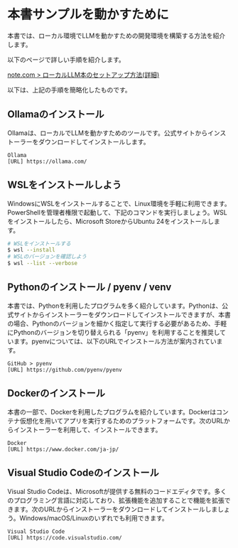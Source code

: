 # 本書サンプルを動かすために

本書では、ローカル環境でLLMを動かすための開発環境を構築する方法を紹介します。

以下のページで詳しい手順を紹介します。

[note.com > ローカルLLM本のセットアップ方法(詳細)](https://note.com/kujirahand/n/n697097edcf6d)

以下は、上記の手順を簡略化したものです。

## Ollamaのインストール
Ollamaは、ローカルでLLMを動かすためのツールです。公式サイトからインストーラーをダウンロードしてインストールします。

```
Ollama
[URL] https://ollama.com/
```

## WSLをインストールしよう

WindowsにWSLをインストールすることで、Linux環境を手軽に利用できます。PowerShellを管理者権限で起動して、下記のコマンドを実行しましょう。WSLをインストールしたら、Microsoft StoreからUbuntu 24をインストールします。

```sh
# WSLをインストールする
$ wsl --install
# WSLのバージョンを確認しよう
$ wsl --list --verbose
```

## Pythonのインストール / pyenv / venv

本書では、Pythonを利用したプログラムを多く紹介しています。Pythonは、公式サイトからインストーラーをダウンロードしてインストールできますが、本書の場合、Pythonのバージョンを細かく指定して実行する必要があるため、手軽にPythonのバージョンを切り替えられる「pyenv」を利用することを推奨しています。pyenvについては、以下のURLでインストール方法が案内されています。

```
GitHub > pyenv
[URL] https://github.com/pyenv/pyenv
```

## Dockerのインストール

本書の一部で、Dockerを利用したプログラムを紹介しています。Dockerはコンテナ仮想化を用いてアプリを実行するためのプラットフォームです。次のURLからインストーラーを利用して、インストールできます。

```
Docker
[URL] https://www.docker.com/ja-jp/
```

## Visual Studio Codeのインストール

Visual Studio Codeは、Microsoftが提供する無料のコードエディタです。多くのプログラミング言語に対応しており、拡張機能を追加することで機能を拡張できます。次のURLからインストーラーをダウンロードしてインストールしましょう。Windows/macOS/Linuxのいずれでも利用できます。

```
Visual Studio Code
[URL] https://code.visualstudio.com/
```
